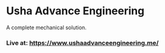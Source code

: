 # Usha Advance Engineering
A complete mechanical solution.

### Live at: https://www.ushaadvanceengineering.me/

